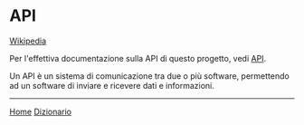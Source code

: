 # API

[Wikipedia](https://en.wikipedia.org/wiki/Application_programming_interface)

Per l'effettiva documentazione sulla API di questo progetto, vedi [API](/docs/api.md).

Un API è un sistema di comunicazione tra due o più software, permettendo ad un software di inviare e ricevere dati e informazioni.

---
[Home](/indice.md) [Dizionario](/docs/dictionary/indice.md)